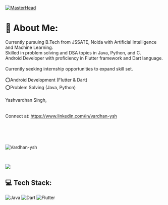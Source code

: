 [![MasterHead](https://media.giphy.com/media/v1.Y2lkPTc5MGI3NjExZTRsYnB0MGZuZHl0MnEzMmJ2eWFrM2ZjMHE0ZGswcWV2ZW90azdidSZlcD12MV9pbnRlcm5hbF9naWZfYnlfaWQmY3Q9Zw/NQ13UrlrOI1u2sW7gL/giphy.gif)](https://rishavchanda.io)
# 💫 About Me:
Currently pursuing B.Tech from JSSATE, Noida with Artificial Intelligence and Machine Learning. <br>Skilled in problem solving and DSA topics in Java, Python, and C. <br>Android Developer with proficiency in Flutter framework and Dart language.<br><br>Currently seeking internship opportunities to expand skill set.<br><br>⭕Android Development (Flutter & Dart)<br>⭕Problem Solving (Java, Python)<br><br>Yashvardhan Singh,<br><br><br>Connect at: https://www.linkedin.com/in/vardhan-ysh<br><br><br>
<br><br>





<p align="left"> <img src="https://komarev.com/ghpvc/?username=Vardhan-ysh&label=Profile%20views&color=0e75b6&style=flat" alt="Vardhan-ysh" /> </p>
<br>

![](https://github-readme-stats.vercel.app/api/top-langs/?username=Vardhan-ysh&theme=gruvbox&hide_border=true&include_all_commits=false&count_private=false&layout=compact)


## 💻 Tech Stack:
![Java](https://img.shields.io/badge/java-%23ED8B00.svg?style=for-the-badge&logo=openjdk&logoColor=white) ![Dart](https://img.shields.io/badge/dart-%230175C2.svg?style=for-the-badge&logo=dart&logoColor=white) ![Flutter](https://img.shields.io/badge/Flutter-%2302569B.svg?style=for-the-badge&logo=Flutter&logoColor=white)
